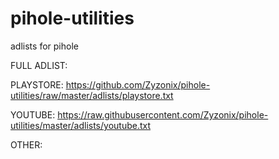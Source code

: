 # pihole-utilities
adlists for pihole

FULL ADLIST:


PLAYSTORE:
https://github.com/Zyzonix/pihole-utilities/raw/master/adlists/playstore.txt 

YOUTUBE:
https://raw.githubusercontent.com/Zyzonix/pihole-utilities/master/adlists/youtube.txt

OTHER:

